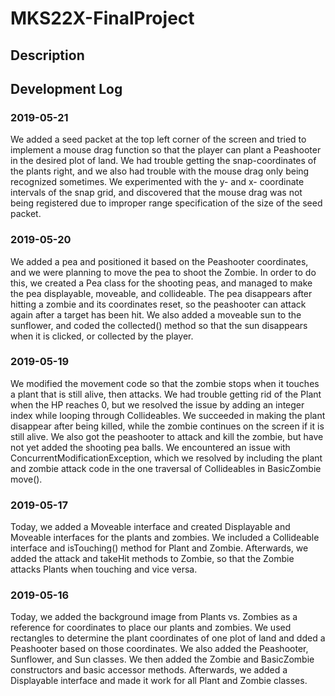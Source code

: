 # MKS22X-FinalProject

## Description

## Development Log

### 2019-05-21
We added a seed packet at the top left corner of the screen and tried to implement a mouse drag function so that the player can plant a Peashooter in the desired plot of land. We had trouble getting the snap-coordinates of the plants right, and we also had trouble with the mouse drag only being recognized sometimes. We experimented with the y- and x- coordinate intervals of the snap grid, and discovered that the mouse drag was not being registered due to improper range specification of the size of the seed packet.

### 2019-05-20
We added a pea and positioned it based on the Peashooter coordinates, and we were planning to move the pea to shoot the Zombie. In order to do this, we created a Pea class for the shooting peas, and managed to make the pea displayable, moveable, and collideable. The pea disappears after hitting a zombie and its coordinates reset, so the peashooter can attack again after a target has been hit. We also added a moveable sun to the sunflower, and coded the collected() method so that the sun disappears when it is clicked, or collected by the player.

### 2019-05-19
We modified the movement code so that the zombie stops when it touches a plant that is still alive, then attacks. We had trouble getting rid of the Plant when the HP reaches 0, but we resolved the issue by adding an integer index while looping through Collideables. We succeeded in making the plant disappear after being killed, while the zombie continues on the screen if it is still alive. We also got the peashooter to attack and kill the zombie, but have not yet added the shooting pea balls. We encountered an issue with ConcurrentModificationException, which we resolved by including the plant and zombie attack code in the one traversal of Collideables in BasicZombie move().

### 2019-05-17
Today, we added a Moveable interface and created Displayable and Moveable interfaces for the plants and zombies. We included a Collideable interface and isTouching() method for Plant and Zombie. Afterwards, we added the attack and takeHit methods to Zombie, so that the Zombie attacks Plants when touching and vice versa.

### 2019-05-16
Today, we added the background image from Plants vs. Zombies as a reference for coordinates to place our plants and zombies. We used rectangles to determine the plant coordinates of one plot of land and dded a Peashooter based on those coordinates. We also added the Peashooter, Sunflower, and Sun classes. We then added the Zombie and BasicZombie constructors and basic accessor methods. Afterwards, we added a Displayable interface and made it work for all Plant and Zombie classes.
